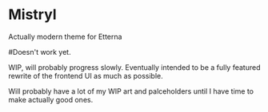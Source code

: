 # Mistryl
Actually modern theme for Etterna

#Doesn't work yet.

WIP, will probably progress slowly. Eventually intended to be a fully featured rewrite of the frontend UI as much as possible.

Will probably have a lot of my WIP art and palceholders until I have time to make actually good ones. 
